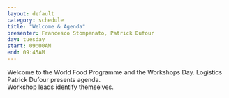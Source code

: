 ```yaml
---
layout: default
category: schedule
title: "Welcome & Agenda"
presenter: Francesco Stompanato, Patrick Dufour
day: tuesday
start: 09:00AM
end: 09:45AM
---
```


Welcome to the World Food Programme and the Workshops Day.
Logistics
Patrick Dufour presents agenda.  
Workshop leads identify themselves.
